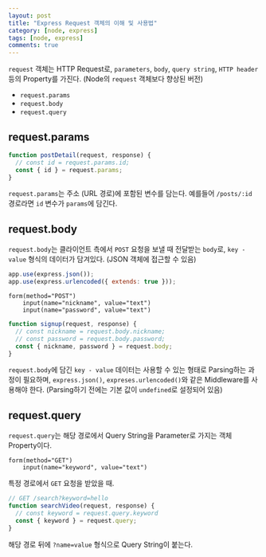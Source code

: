 ```yaml
---
layout: post
title: "Express Request 객체의 이해 및 사용법"
category: [node, express]
tags: [node, express]
comments: true
---
```


`request` 객체는 HTTP Request로, `parameters`, `body`, `query string`, `HTTP header` 등의 Property를 가진다. (Node의 `request` 객체보다 향상된 버전)

- `request.params`
- `request.body`
- `request.query`

## request.params

```javascript
function postDetail(request, response) {
  // const id = request.params.id;
  const { id } = request.params;
}
```

`request.params`는 주소 (URL 경로)에 포함된 변수를 담는다. 예를들어 `/posts/:id` 경로라면 `id` 변수가 `params`에 담긴다.

## request.body

`request.body`는 클라이언트 측에서 `POST` 요청을 보낼 때 전달받는 `body`로, `key - value` 형식의 데이터가 담겨있다. (JSON 객체에 접근할 수 있음)

```javascript
app.use(express.json());
app.use(express.urlencoded({ extends: true }));
```

```pug
form(method="POST")
    input(name="nickname", value="text")
    input(name="password", value="text")
```

```javascript
function signup(request, response) {
  // const nickname = request.body.nickname;
  // const password = request.body.password;
  const { nickname, password } = request.body;
}
```

`request.body`에 담긴 `key - value` 데이터는 사용할 수 있는 형태로 Parsing하는 과정이 필요하며, `express.json()`, `expreses.urlencoded()`와 같은 Middleware를 사용해야 한다. (Parsing하기 전에는 기본 값이 `undefined`로 설정되어 있음)

## request.query

`request.query`는 해당 경로에서 Query String을 Parameter로 가지는 객체 Property이다.

```pug
form(method="GET")
    input(name="keyword", value="text")
```

특정 경로에서 `GET` 요청을 받았을 때.

```javascript
// GET /search?keyword=hello
function searchVideo(request, response) {
  // const keyword = request.query.keyword
  const { keyword } = request.query;
}
```

해당 경로 뒤에 `?name=value` 형식으로 Query String이 붙는다.
